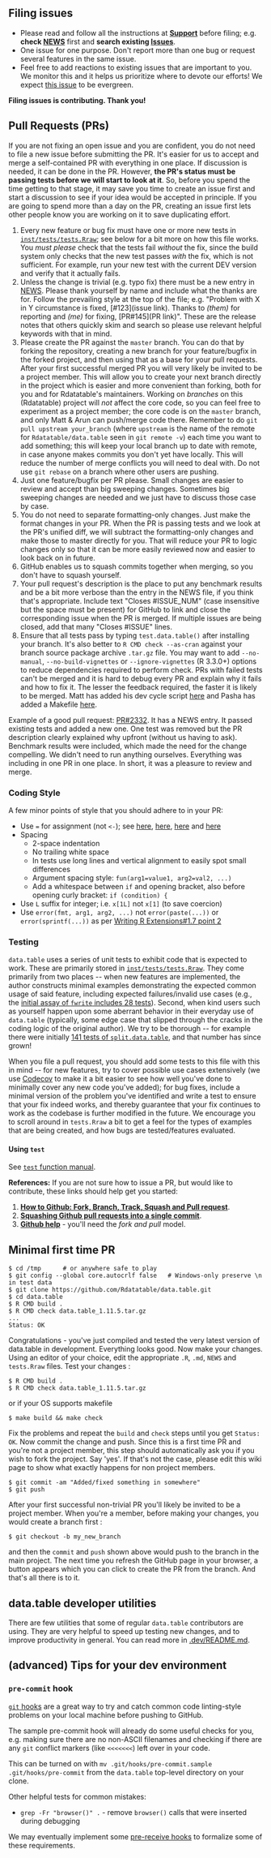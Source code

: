 Filing issues
-------------

- Please read and follow all the instructions at **[Support](https://github.com/Rdatatable/data.table/wiki/Support)** before filing; e.g. **check [NEWS](https://github.com/Rdatatable/data.table/blob/master/NEWS.md)** first and **search existing [Issues](https://github.com/Rdatatable/data.table/issues)**.
- One issue for one purpose. Don't report more than one bug or request several features in the same issue.
- Feel free to add reactions to existing issues that are important to you. We monitor this and it helps us prioritize where to devote our efforts! We expect [this issue](https://github.com/Rdatatable/data.table/issues/3189) to be evergreen.

**Filing issues is contributing. Thank you!**

Pull Requests (PRs)
-------------------

If you are not fixing an open issue and you are confident, you do not need to file a new issue before submitting the PR. It's easier for us to accept and merge a self-contained PR with everything in one place. If discussion is needed, it can be done in the PR. However, **the PR's status must be passing tests before we will start to look at it**. So, before you spend the time getting to that stage, it may save you time to create an issue first and start a discussion to see if your idea would be accepted in principle. If you are going to spend more than a day on the PR, creating an issue first lets other people know you are working on it to save duplicating effort.

1. Every new feature or bug fix must have one or more new tests in [`inst/tests/tests.Rraw`](https://github.com/Rdatatable/data.table/blob/master/inst/tests/tests.Rraw); see below for a bit more on how this file works. You _must please_ check that the tests fail _without_ the fix, since the build system only checks that the new test passes _with_ the fix, which is not sufficient. For example, run your new test with the current DEV version and verify that it actually fails.
2. Unless the change is trivial (e.g. typo fix) there must be a new entry in [NEWS](https://github.com/Rdatatable/data.table/blob/master/NEWS.md). Please thank yourself by name and include what the thanks are for. Follow the prevailing style at the top of the file; e.g. "Problem with X in Y circumstance is fixed, [#123](issue link). Thanks to _(them)_ for reporting and _(me)_ for fixing, [PR#145](PR link)". These are the release notes that others quickly skim and search so please use relevant helpful keywords with that in mind.
3. Please create the PR against the `master` branch. You can do that by forking the repository, creating a new branch for your feature/bugfix in the forked project, and then using that as a base for your pull requests. After your first successful merged PR you will very likely be invited to be a project member. This will allow you to create your next branch directly in the project which is easier and more convenient than forking, both for you and for Rdatatable's maintainers. Working on _branches_ on this (Rdatatable) project will _not_ affect the core code, so you can feel free to experiment as a project member; the core code is on the `master` branch, and only Matt & Arun can push/merge code there. Remember to do `git pull upstream your_branch` (where `upstream` is the name of the remote for `Rdatatable/data.table` seen in `git remote -v`) each time you want to add something; this will keep your local branch up to date with remote, in case anyone makes commits you don't yet have locally. This will reduce the number of merge conflicts you will need to deal with. Do not use `git rebase` on a branch where other users are pushing.
4. Just one feature/bugfix per PR please. Small changes are easier to review and accept than big sweeping changes. Sometimes big sweeping changes are needed and we just have to discuss those case by case.
5. You do not need to separate formatting-only changes. Just make the format changes in your PR. When the PR is passing tests and we look at the PR's unified diff, we will subtract the formatting-only changes and make those to master directly for you. That will reduce your PR to logic changes only so that it can be more easily reviewed now and easier to look back on in future.
6. GitHub enables us to squash commits together when merging, so you don't have to squash yourself.
7. Your pull request's description is the place to put any benchmark results and be a bit more verbose than the entry in the NEWS file, if you think that's appropriate. Include text "Closes #ISSUE_NUM" (case insensitive but the space must be present) for GitHub to link and close the corresponding issue when the PR is merged. If multiple issues are being closed, add that many "Closes #ISSUE" lines.
8. Ensure that all tests pass by typing `test.data.table()` after installing your branch. It's also better to `R CMD check --as-cran` against your branch source package archive `.tar.gz` file. You may want to add `--no-manual`, `--no-build-vignettes` or `--ignore-vignettes` (R 3.3.0+) options to reduce dependencies required to perform check. PRs with failed tests can't be merged and it is hard to debug every PR and explain why it fails and how to fix it. The lesser the feedback required, the faster it is likely to be merged. Matt has added his dev cycle script [here](https://github.com/Rdatatable/data.table/blob/master/cc.R) and Pasha has added a Makefile [here](https://github.com/Rdatatable/data.table/blob/master/Makefile).

Example of a good pull request: [PR#2332](https://github.com/Rdatatable/data.table/pull/2332). It has a NEWS entry. It passed existing tests and added a new one. One test was removed but the PR description clearly explained why upfront (without us having to ask). Benchmark results were included, which made the need for the change compelling. We didn't need to run anything ourselves. Everything was including in one PR in one place. In short, it was a pleasure to review and merge.

### Coding Style

A few minor points of style that you should adhere to in your PR:

- Use `=` for assignment (not `<-`); see [here](https://github.com/Rdatatable/data.table/pull/3582#discussion_r287075480), [here](https://github.com/Rdatatable/data.table/issues/3590#issuecomment-495776200), [here](https://stackoverflow.com/questions/1741820/what-are-the-differences-between-and-in-r#comment14293879_1742591) and [here](https://twitter.com/kdpsinghlab/status/1044568690346393606)
- Spacing
  + 2-space indentation
  + No trailing white space
  + In tests use long lines and vertical alignment to easily spot small differences
  + Argument spacing style: `fun(arg1=value1, arg2=val2, ...)`
  + Add a whitespace between `if` and opening bracket, also before opening curly bracket: `if (condition) {`
- Use `L` suffix for integer; i.e. `x[1L]` not `x[1]` (to save coercion)
- Use `error(fmt, arg1, arg2, ...)` not `error(paste(...))` or `error(sprintf(...))` as per [Writing R Extensions#1.7 point 2](https://cran.r-project.org/doc/manuals/r-release/R-exts.html#Diagnostic-messages)

### Testing

`data.table` uses a series of unit tests to exhibit code that is expected to work. These are primarily stored in [`inst/tests/tests.Rraw`](https://github.com/Rdatatable/data.table/blob/master/inst/tests/tests.Rraw). They come primarily from two places -- when new features are implemented, the author constructs minimal examples demonstrating the expected common usage of said feature, including expected failures/invalid use cases (e.g., the [initial assay of `fwrite` includes 28 tests](https://github.com/Rdatatable/data.table/blob/master/inst/tests/tests.Rraw#L9123-L9245)). Second, when kind users such as yourself happen upon some aberrant behavior in their everyday use of `data.table` (typically, some edge case that slipped through the cracks in the coding logic of the original author). We try to be thorough -- for example there were initially [141 tests of `split.data.table`](https://github.com/Rdatatable/data.table/blob/master/inst/tests/tests.Rraw#L8493-L8952), and that number has since grown!

When you file a pull request, you should add some tests to this file with this in mind -- for new features, try to cover possible use cases extensively (we use [Codecov](https://codecov.io/gh/Rdatatable/data.table) to make it a bit easier to see how well you've done to minimally cover any new code you've added); for bug fixes, include a minimal version of the problem you've identified and write a test to ensure that your fix indeed works, and thereby guarantee that your fix continues to work as the codebase is further modified in the future. We encourage you to scroll around in `tests.Rraw` a bit to get a feel for the types of examples that are being created, and how bugs are tested/features evaluated.

#### Using `test`

See [`test` function manual](https://rdatatable.gitlab.io/data.table/reference/test.html).

**References:** If you are not sure how to issue a PR, but would like to contribute, these links should help get you started:

1. **[How to Github: Fork, Branch, Track, Squash and Pull request](https://gun.io/blog/how-to-github-fork-branch-and-pull-request/)**.
2. **[Squashing Github pull requests into a single commit](http://eli.thegreenplace.net/2014/02/19/squashing-github-pull-requests-into-a-single-commit)**.
3. **[Github help](https://help.github.com/articles/using-pull-requests/)** - you'll need the *fork and pull* model.

Minimal first time PR
---------------------

```
$ cd /tmp      # or anywhere safe to play
$ git config --global core.autocrlf false   # Windows-only preserve \n in test data
$ git clone https://github.com/Rdatatable/data.table.git
$ cd data.table
$ R CMD build .
$ R CMD check data.table_1.11.5.tar.gz
...
Status: OK
```
Congratulations - you've just compiled and tested the very latest version of data.table in development. Everything looks good. Now make your changes. Using an editor of your choice, edit the appropriate `.R`, `.md`, `NEWS` and `tests.Rraw` files. Test your changes : 
```
$ R CMD build .
$ R CMD check data.table_1.11.5.tar.gz
```
or if your OS supports makefile
```
$ make build && make check
```
Fix the problems and repeat the `build` and `check` steps until you get `Status: OK`.
Now commit the change and push. Since this is a first time PR and you're not a project member, this step should automatically ask you if you wish to fork the project. Say 'yes'. If that's not the case, please edit this wiki page to show what exactly happens for non project members.
```
$ git commit -am "Added/fixed something in somewhere"
$ git push
```
After your first successful non-trivial PR you'll likely be invited to be a project member. When you're a member, before making your changes, you would create a branch first : 
```
$ git checkout -b my_new_branch
```
and then the `commit` and `push` shown above would push to the branch in the main project. The next time you refresh the GitHub page in your browser, a button appears which you can click to create the PR from the branch. And that's all there is to it.

data.table developer utilities
------------------------------

There are few utilities that some of regular `data.table` contributors are using. They are very helpful to speed up testing new changes, and to improve productivity in general. You can read more in [.dev/README.md](https://github.com/Rdatatable/data.table/blob/master/.dev/README.md).

(advanced) Tips for your dev environment
-----------------------------

### `pre-commit` hook 

[`git` hooks](https://git-scm.com/book/en/v2/Customizing-Git-Git-Hooks) are a great way to try and catch common code linting-style problems on your local machine before pushing to GitHub.

The sample pre-commit hook will already do some useful checks for you, e.g. making sure there are no non-ASCII filenames and checking if there are any `git` conflict markers (like `<<<<<<<`) left over in your code.

This can be turned on with `mv .git/hooks/pre-commit.sample .git/hooks/pre-commit` from the `data.table` top-level directory on your clone.

Other helpful tests for common mistakes:

- `grep -Fr "browser()" .` - remove `browser()` calls that were inserted during debugging

We may eventually implement some [pre-receive hooks](https://help.github.com/en/enterprise/2.15/admin/developer-workflow/creating-a-pre-receive-hook-script) to formalize some of these requirements.
